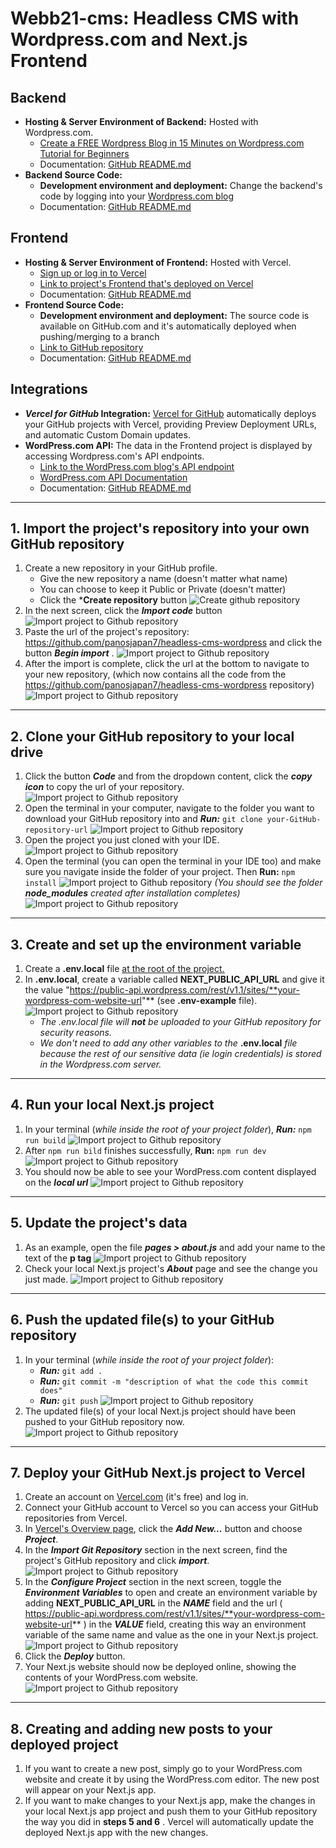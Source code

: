# Webb21-cms: Headless CMS with Wordpress.com and Next.js Frontend

## Backend
- **Hosting & Server Environment of Backend:** Hosted with Wordpress.com. 
    - [Create a FREE Wordpress Blog in 15 Minutes on Wordpress.com Tutorial for Beginners](https://www.youtube.com/watch?v=vBcsj3LNtxM)
    - Documentation: [GitHub README.md](https://github.com/panosjapan7/wp-next-headless-cms/blob/main/README.md)
- **Backend Source Code:** 
    - **Development environment and deployment:** Change the backend's code by logging into your [Wordpress.com blog](https://wordpress.com/log-in?redirect_to=https%3A%2F%2Fwordpress.com%2F)
    - Documentation: [GitHub README.md](https://github.com/panosjapan7/wp-next-headless-cms/blob/main/README.md)
## Frontend
- **Hosting & Server Environment of Frontend:** Hosted with Vercel. 
    - [Sign up or log in to Vercel](https://vercel.com/signup?next=%2Fdashboard)
    - [Link to project's Frontend that's deployed on Vercel](https://wp-next-headless-cms.vercel.app/)
    - Documentation: [GitHub README.md](https://github.com/panosjapan7/wp-next-headless-cms/blob/main/README.md)
- **Frontend Source Code:** 
    - **Development environment and deployment:** The source code is available on GitHub.com and it's automatically deployed when pushing/merging to a branch
    - [Link to GitHub repository](https://github.com/panosjapan7/wp-next-headless-cms)
    - Documentation: [GitHub README.md](https://github.com/panosjapan7/wp-next-headless-cms/blob/main/README.md)
## Integrations
- ***Vercel for GitHub* Integration:**  [Vercel for GitHub](https://vercel.com/docs/concepts/git/vercel-for-github) automatically deploys your GitHub projects with Vercel, providing Preview Deployment URLs, and automatic Custom Domain updates.
- **WordPress.com API:** The data in the Frontend project is displayed by accessing Wordpress.com's API endpoints.
    - [Link to the WordPress.com blog's API endpoint](https://public-api.wordpress.com/rest/v1.1/sites/panos578571429.wordpress.com/posts)
    - [WordPress.com API Documentation](https://developer.wordpress.com/docs/api/)
    - Documentation: [GitHub README.md](https://github.com/panosjapan7/wp-next-headless-cms/blob/main/README.md)
** **
## 1. Import the project's repository into your own GitHub repository
1. Create a new repository in your GitHub profile.
    - Give the new repository a name (doesn't matter what name)
    - You can choose to keep it Public or Private (doesn't matter)
    - Click the ***Create repository** button
    ![Create github repository](/readme-images/1-1.jpg)
2. In the next screen, click the ***Import code*** button
![Import project to Github repository](/readme-images/1-2.jpg)
3. Paste the url of the project's repository: https://github.com/panosjapan7/headless-cms-wordpress and click the button ***Begin import*** .
![Import project to Github repository](/readme-images/1-3.jpg)
4. After the import is complete, click the url at the bottom to navigate to your new repository, (which now contains all the code from the https://github.com/panosjapan7/headless-cms-wordpress repository)
![Import project to Github repository](/readme-images/1-4.jpg)
** **
## 2. Clone your GitHub repository to your local drive
1. Click the button ***Code*** and from the dropdown content, click the ***copy icon*** to copy the url of your repository.
![Import project to Github repository](/readme-images/2-1.jpg)
2. Open the terminal in your computer, navigate to the folder you want to download your GitHub repository into and ***Run:*** `git clone your-GitHub-repository-url`
![Import project to Github repository](/readme-images/2-2.jpg)
3. Open the project you just cloned with your IDE.
![Import project to Github repository](/readme-images/2-3.jpg)
4. Open the terminal (you can open the terminal in your IDE too) and make sure you navigate inside the folder of your project. Then **Run:** `npm install`
    ![Import project to Github repository](/readme-images/2-4.jpg)
    *(You should see the folder **node_modules** created after installation completes)*
    ![Import project to Github repository](/readme-images/2-4b.jpg)
** **
## 3. Create and set up the environment variable
1. Create a **.env.local** file <ins>at the root of the project<ins>.
2.  In **.env.local**, create a variable called **NEXT_PUBLIC_API_URL** and give it the value "https://public-api.wordpress.com/rest/v1.1/sites/**your-wordpress-com-website-url"** (see **.env-example** file).
    ![Import project to Github repository](/readme-images/3-2.jpg)
    - *The .env.local file will **not** be uploaded to your GitHub repository for security reasons.*
    - *We don't need to add any other variables to the* **.env.local** *file because the rest of our sensitive data (ie login credentials) is stored in the Wordpress.com server.*
** **
## 4. Run your local Next.js project
1. In your terminal (*while inside the root of your project folder*), ***Run:*** `npm run build` 
![Import project to Github repository](/readme-images/4-1.jpg)
2. After `npm run bild` finishes successfully, **Run:** `npm run dev`
![Import project to Github repository](/readme-images/4-2.jpg)
3. You should now be able to see your WordPress.com content displayed on the ***local url***
![Import project to Github repository](/readme-images/4-3.jpg)
** **
## 5. Update the project's data
1. As an example, open the file ***pages > about.js*** and add your name to the text of the **p tag**
![Import project to Github repository](/readme-images/5-1.jpg)
2. Check your local Next.js project's ***About*** page and see the change you just made.
![Import project to Github repository](/readme-images/5-2.jpg)
** **
## 6. Push the updated file(s) to your GitHub repository
1. In your terminal (*while inside the root of your project folder*):
    - ***Run:*** `git add .`
    - ***Run:*** `git commit -m "description of what the code this commit does"`
    - ***Run:*** `git push`
    ![Import project to Github repository](/readme-images/6-1.jpg)
2. The updated file(s) of your local Next.js project should have been pushed to your GitHub repository now.
![Import project to Github repository](/readme-images/6-2.jpg)
** **
## 7. Deploy your GitHub Next.js project to Vercel
1. Create an account on [Vercel.com](https://vercel.com) (it's free) and log in.
2. Connect your GitHub account to Vercel so you can access your GitHub repositories from Vercel. 
3. In [Vercel's Overview page](https://vercel.com/dashboard), click the ***Add New...*** button and choose ***Project***.
4. In the ***Import Git Repository*** section in the next screen, find the project's GitHub repository and click ***import***.
![Import project to Github repository](/readme-images/7-4.jpg)
5. In the ***Configure Project*** section in the next screen, toggle the ***Environment Variables*** to open and create an environment variable by adding **NEXT_PUBLIC_API_URL** in the ***NAME*** field and the url ( https://public-api.wordpress.com/rest/v1.1/sites/**your-wordpress-com-website-url** ) in the ***VALUE*** field, creating this way an environment variable of the same name and value as the one in your Next.js project.
![Import project to Github repository](/readme-images/7-5.jpg)
6. Click the ***Deploy*** button.
7. Your Next.js website should now be deployed online, showing the contents of your WordPress.com website.
![Import project to Github repository](/readme-images/7-7.jpg)
** **
## 8. Creating and adding new posts to your deployed project 
1. If you want to create a new post, simply go to your WordPress.com website and create it by using the WordPress.com editor. The new post will appear on your Next.js app.
2. If you want to make changes to your Next.js app, make the changes in your local Next.js app project and push them to your GitHub repository the way you did in **steps 5 and 6** . Vercel will automatically update the deployed Next.js app with the new changes.
